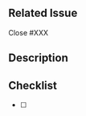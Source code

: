 ## Related Issue
<!-- Please specify the Issue that this PR will close -->
Close #XXX

## Description
<!-- このPRで行った変更内容を詳細に記載してください -->

## Checklist

- [ ] 


<!-- for GitHub Copilot review rule -->
<!--
レビューする際には、以下のprefix(接頭辞)をつけてください
[must]  
[imo] (in my opinion)  
[nits](nitpick) 
[ask]  
[fyi]
-->
<!-- for GitHub Copilot review  rule-->

<!-- I want to review in Japanese. -->